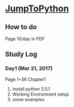 # [JumpToPython](https://wikidocs.net/book/1) 

## How to do
Page 10/day in PDF

## Study Log
### Day1 (Mar 21, 2017)
Page 1~36 Chapter1

1) Install python 3.5.1 
2) Working Environment setup
3) some examples 

